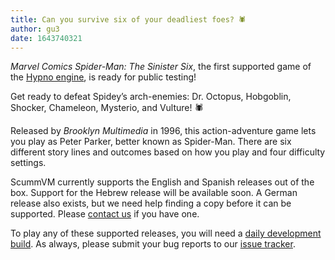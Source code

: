 ```yaml
---
title: Can you survive six of your deadliest foes? 🕷
author: gu3
date: 1643740321
---
```


_Marvel Comics Spider-Man: The Sinister Six_, the first supported game of the [Hypno engine](https://wiki.scummvm.org/index.php?title=Hypno), is ready for public testing!

Get ready to defeat Spidey’s arch-enemies: Dr. Octopus, Hobgoblin, Shocker, Chameleon, Mysterio, and Vulture! 🕷

Released by _Brooklyn Multimedia_ in 1996, this action-adventure game lets you play as Peter Parker, better known as Spider-Man. There are six different story lines and outcomes based on how you play and four difficulty settings.

ScummVM currently supports the English and Spanish releases out of the box. Support for the Hebrew release will be available soon. A German release also exists, but we need help finding a copy before it can be supported. Please [contact us](https://www.scummvm.org/contact/) if you have one.

To play any of these supported releases, you will need a [daily development build](https://www.scummvm.org/downloads/#daily). As always, please submit your bug reports to our [issue tracker](https://bugs.scummvm.org/).
